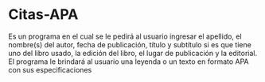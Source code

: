 # Citas-APA
Es un programa en el cual se le pedirá al usuario ingresar el apellido, el nombre(s) del autor, fecha de publicación, título  y subtítulo si es que tiene uno del libro usado, la edición del libro, el lugar de publicación y la editorial. El programa le brindará al usuario una leyenda o un texto en formato APA con sus especificaciones
